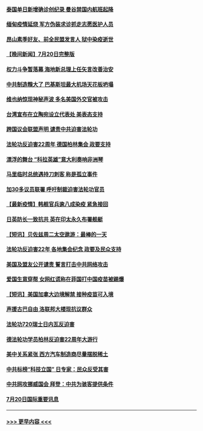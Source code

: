 #### [泰国单日新增确诊创纪录 曼谷禁国内航班起降](../pages/prog202/a103170619.md?t=07211601) 
#### [缅甸疫情延烧 军方伪装求诊抓走志愿医护人员](../pages/prog202/a103170511.md?t=07211601) 
#### [昂山素季好友、前全民盟发言人 狱中染疫逝世](../pages/prog202/a103170500.md?t=07211601) 
#### [【晚间新闻】7月20日完整版](../pages/prog202/a103170440.md?t=07211601) 
#### [权力斗争暂落幕 海地新总理上任矢言改善治安](../pages/prog202/a103170452.md?t=07211601) 
#### [中共制造糗大了 巴基斯坦最大机场天花板坍塌](../pages/prog202/a103169719.md?t=07211601) 
#### [维也纳惊现神秘声波 多名美国外交官被攻击](../pages/prog202/a103169362.md?t=07211601) 
#### [台湾宣布在立陶宛设立代表处  美表态支持](../pages/prog202/a103170265.md?t=07211601) 
#### [跨国议会联盟声明 谴责中共迫害法轮功](../pages/prog202/a103170199.md?t=07211601) 
#### [法轮功反迫害22周年  德国柏林集会  政要支持](../pages/prog202/a103170171.md?t=07211601) 
#### [漂浮的舞台 “科拉英雄”意大利奏响非洲琴](../pages/prog202/a103170173.md?t=07211601) 
#### [马里临时总统遇持刀刺客 称是孤立事件](../pages/prog202/a103170160.md?t=07211601) 
#### [加30多议员联署 呼吁制裁迫害法轮功官员](../pages/prog202/a103170145.md?t=07211601) 
#### [【最新疫情】韩舰官兵逾八成染疫 紧急接回](../pages/prog202/a103169963.md?t=07211601) 
#### [日英防长一致抗共 英在印太永久布署舰艇](../pages/prog202/a103169976.md?t=07211601) 
#### [【短讯】贝佐兹周二太空遨游：最棒的一天](../pages/prog202/a103169961.md?t=07211601) 
#### [法轮功反迫害22年 各地集会纪念 政要及民众支持](../pages/prog202/a103169974.md?t=07211601) 
#### [美国及盟友公开谴责 誓言打击中共网络攻击](../pages/prog202/a103169980.md?t=07211601) 
#### [爱国生意穿帮 女网红谎称在菲国打中国疫苗被踢爆](../pages/prog202/a103169927.md?t=07211601) 
#### [【短讯】美国加拿大边境解禁 接种疫苗可入境](../pages/prog202/a103169922.md?t=07211601) 
#### [声援古巴自由 洛联邦大楼现抗议群众](../pages/prog202/a103169901.md?t=07211601) 
#### [法轮功720瑞士日内瓦反迫害](../pages/prog202/a103169888.md?t=07211601) 
#### [德法轮功学员柏林反迫害22周年大游行](../pages/prog202/a103169882.md?t=07211601) 
#### [美中关系紧张 西方汽车制造商尽量摆脱稀土](../pages/prog202/a103169739.md?t=07211601) 
#### [中共标榜“科技立国” 日专家：民众反受其害](../pages/prog202/a103169674.md?t=07211601) 
#### [中共网攻挪威国会 拜登：中共为骇客提供条件](../pages/prog202/a103169670.md?t=07211601) 
#### [7月20日国际重要讯息](../pages/prog202/a103169666.md?t=07211601) 

----
#### [ >>> 更早内容 <<< ](../indexes/prog202-earlier.md)
